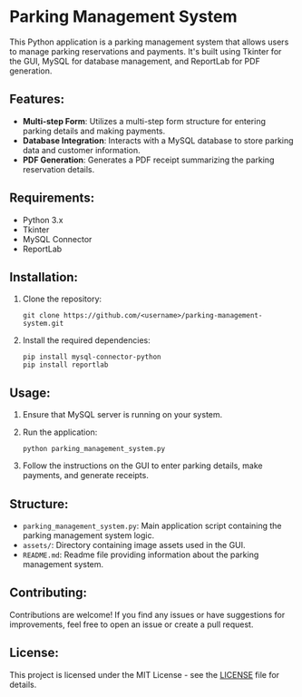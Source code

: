 # Parking Management System

This Python application is a parking management system that allows users to manage parking reservations and payments. It's built using Tkinter for the GUI, MySQL for database management, and ReportLab for PDF generation.

## Features:
- **Multi-step Form**: Utilizes a multi-step form structure for entering parking details and making payments.
- **Database Integration**: Interacts with a MySQL database to store parking data and customer information.
- **PDF Generation**: Generates a PDF receipt summarizing the parking reservation details.

## Requirements:
- Python 3.x
- Tkinter
- MySQL Connector
- ReportLab

## Installation:
1. Clone the repository:

    ```
    git clone https://github.com/<username>/parking-management-system.git
    ```

2. Install the required dependencies:

    ```
    pip install mysql-connector-python
    pip install reportlab
    ```

## Usage:
1. Ensure that MySQL server is running on your system.

2. Run the application:

    ```
    python parking_management_system.py
    ```

3. Follow the instructions on the GUI to enter parking details, make payments, and generate receipts.

## Structure:
- `parking_management_system.py`: Main application script containing the parking management system logic.
- `assets/`: Directory containing image assets used in the GUI.
- `README.md`: Readme file providing information about the parking management system.

## Contributing:
Contributions are welcome! If you find any issues or have suggestions for improvements, feel free to open an issue or create a pull request.

## License:
This project is licensed under the MIT License - see the [LICENSE](LICENSE) file for details.
